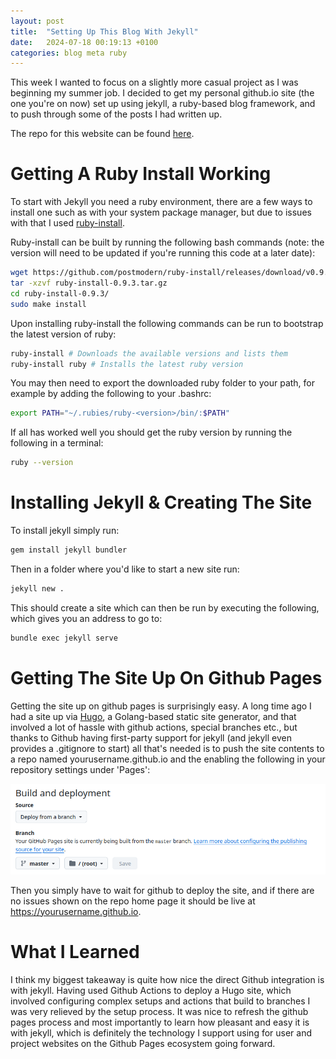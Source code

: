 ```yaml
---
layout: post
title:  "Setting Up This Blog With Jekyll"
date:   2024-07-18 00:19:13 +0100
categories: blog meta ruby
---
```


This week I wanted to focus on a slightly more casual project as I was beginning my summer job. I decided to get my personal github.io site (the one you're on now) set up using jekyll, a ruby-based blog framework, and to push through some of the posts I had written up.

The repo for this website can be found [here](https://github.com/Fhoughton/fhoughton.github.io).

# Getting A Ruby Install Working
To start with Jekyll you need a ruby environment, there are a few ways to install one such as with your system package manager, but due to issues with that I used [ruby-install](https://github.com/postmodern/ruby-install).

Ruby-install can be built by running the following bash commands (note: the version will need to be updated if you're running this code at a later date):
```bash
wget https://github.com/postmodern/ruby-install/releases/download/v0.9.3/ruby-install-0.9.3.tar.gz
tar -xzvf ruby-install-0.9.3.tar.gz
cd ruby-install-0.9.3/
sudo make install
```

Upon installing ruby-install the following commands can be run to bootstrap the latest version of ruby:
```bash
ruby-install # Downloads the available versions and lists them
ruby-install ruby # Installs the latest ruby version
```

You may then need to export the downloaded ruby folder to your path, for example by adding the following to your .bashrc:
```bash
export PATH="~/.rubies/ruby-<version>/bin/:$PATH"
```

If all has worked well you should get the ruby version by running the following in a terminal:
```bash
ruby --version
```

# Installing Jekyll & Creating The Site
To install jekyll simply run:
```bash
gem install jekyll bundler
```

Then in a folder where you'd like to start a new site run:
```bash
jekyll new .
```

This should create a site which can then be run by executing the following, which gives you an address to go to:
```bash
bundle exec jekyll serve
```

# Getting The Site Up On Github Pages
Getting the site up on github pages is surprisingly easy. A long time ago I had a site up via [Hugo](https://gohugo.io/), a Golang-based static site generator, and that involved a lot of hassle with github actions, special branches etc., but thanks to Github having first-party support for jekyll (and jekyll even provides a .gitignore to start) all that's needed is to push the site contents to a repo named yourusername.github.io and the enabling the following in your repository settings under 'Pages':

![](/images/jekyll-repo-settings.png)

Then you simply have to wait for github to deploy the site, and if there are no issues shown on the repo home page it should be live at https://yourusername.github.io.

# What I Learned
I think my biggest takeaway is quite how nice the direct Github integration is with jekyll. Having used Github Actions to deploy a Hugo site, which involved configuring complex setups and actions that build to branches I was very relieved by the setup process. It was nice to refresh the github pages process and most importantly to learn how pleasant and easy it is with jekyll, which is definitely the technology I support using for user and project websites on the Github Pages ecosystem going forward.